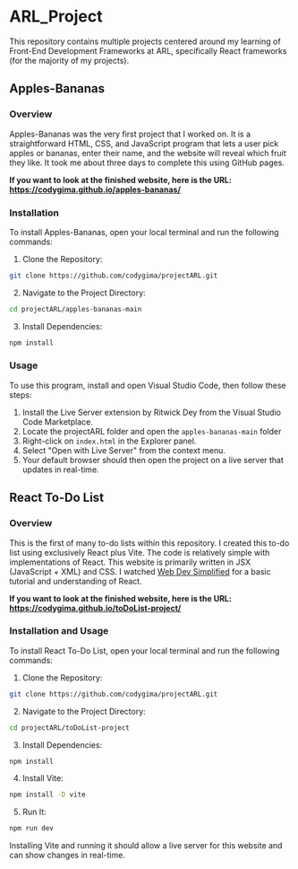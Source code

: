 # ARL_Project

This repository contains multiple projects centered around my learning of Front-End Development Frameworks at ARL, specifically React frameworks (for the majority of my projects).
 
## Apples-Bananas

### Overview
Apples-Bananas was the very first project that I worked on. It is a straightforward HTML, CSS, and JavaScript program that lets a user pick apples or bananas, enter their name, and the website will reveal which fruit they like. It took me about three days to complete this using GitHub pages. 

**If you want to look at the finished website, here is the URL: https://codygima.github.io/apples-bananas/**

### Installation
To install Apples-Bananas, open your local terminal and run the following commands:

1. Clone the Repository:
```bash
git clone https://github.com/codygima/projectARL.git
```
2. Navigate to the Project Directory:
```bash
cd projectARL/apples-bananas-main
```
3. Install Dependencies:
```bash
npm install
```
### Usage
To use this program, install and open Visual Studio Code, then follow these steps:

1. Install the Live Server extension by Ritwick Dey from the Visual Studio Code Marketplace.
2. Locate the projectARL folder and open the `apples-bananas-main` folder
3. Right-click on `index.html` in the Explorer panel.
4. Select "Open with Live Server" from the context menu.
5. Your default browser should then open the project on a live server that updates in real-time.

## React To-Do List

### Overview
This is the first of many to-do lists within this repository. I created this to-do list using exclusively React plus Vite. The code is relatively simple with implementations of React. This website is primarily written in JSX (JavaScript + XML) and CSS. I watched [Web Dev Simplified](https://www.youtube.com/watch?v=Rh3tobg7hEo) for a basic tutorial and understanding of React.

**If you want to look at the finished website, here is the URL: https://codygima.github.io/toDoList-project/**

### Installation and Usage
To install React To-Do List, open your local terminal and run the following commands:

1. Clone the Repository:
```bash
git clone https://github.com/codygima/projectARL.git
```
2. Navigate to the Project Directory:
```bash
cd projectARL/toDoList-project
```
3. Install Dependencies:
```bash
npm install
```
4. Install Vite:
```bash
npm install -D vite
```
5. Run It:
```bash
npm run dev
```
Installing Vite and running it should allow a live server for this website and can show changes in real-time.
